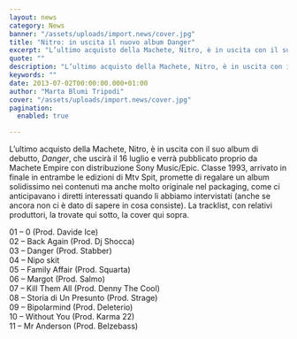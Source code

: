 ```yaml
---
layout: news
category: News
banner: "/assets/uploads/import.news/cover.jpg"
title: "Nitro: in uscita il nuovo album Danger"
excerpt: "L’ultimo acquisto della Machete, Nitro, è in uscita con il suo album di debutto, Danger, che uscirà il 16 luglio e verrà pubblicato proprio da Machete Empire con distribuzione Sony Music/Epic. Classe 1993, arrivato in finale in entrambe le edizioni di Mtv Spit, promette di regalare un album solidissimo nei contenuti ma anche molto originale [&hellip"
quote: ""
description: "L’ultimo acquisto della Machete, Nitro, è in uscita con il suo album di debutto, Danger, che uscirà il 16 luglio e verrà pubblicato proprio da Machete Empire con distribuzione Sony Music/Epic. Classe 1993, arrivato in finale in entrambe le edizioni di Mtv Spit, promette di regalare un album solidissimo nei contenuti ma anche molto originale [&hellip"
keywords: ""
date: 2013-07-02T00:00:00.000+01:00
author: "Marta Blumi Tripodi"
cover: "/assets/uploads/import.news/cover.jpg"
pagination:
  enabled: true

---
```


L’ultimo acquisto della Machete, Nitro, è in uscita con il suo album di debutto, _Danger_, che uscirà il 16 luglio e verrà pubblicato proprio da Machete Empire con distribuzione Sony Music/Epic. Classe 1993, arrivato in finale in entrambe le edizioni di Mtv Spit, promette di regalare un album solidissimo nei contenuti ma anche molto originale nel packaging, come ci anticipavano i diretti interessati quando li abbiamo intervistati (anche se ancora non ci è dato di sapere in cosa consiste). La tracklist, con relativi produttori, la trovate qui sotto, la cover qui sopra.

01 – 0 (Prod. Davide Ice)  
02 – Back Again (Prod. Dj Shocca)  
03 – Danger (Prod. Stabber)  
04 – Nipo skit  
05 – Family Affair (Prod. Squarta)  
06 – Margot (Prod. Salmo)  
07 – Kill Them All (Prod. Denny The Cool)  
08 – Storia di Un Presunto (Prod. Strage)  
09 – Bipolarmind (Prod. Deleterio)  
10 – Without You (Prod. Karma 22)  
11 – Mr Anderson (Prod. Belzebass)